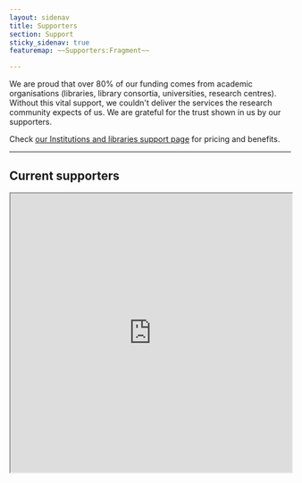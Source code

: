 ```yaml
---
layout: sidenav
title: Supporters
section: Support
sticky_sidenav: true
featuremap: ~~Supporters:Fragment~~

---
```


We are proud that over 80% of our funding comes from academic organisations (libraries, library consortia, universities, research centres). Without this vital support, we couldn't deliver the services the research community expects of us. We are grateful for the trust shown in us by our supporters.

Check [our Institutions and libraries support page](/support/) for pricing and benefits.

---

## Current supporters

<iframe width="100%" height="500px" src="https://docs.google.com/spreadsheets/d/e/2PACX-1vTNhI5rDAvhODscyFp0GW3meD4gHEHFP11vpivCBuC-KYNQd-YO-nNfhKp0DrLvmzlB91Yo8XlL0zFO/pubhtml?widget=true&amp;headers=false"></iframe>
